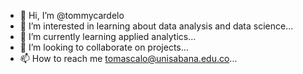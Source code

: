 - 👋 Hi, I’m @tommycardelo
- 👀 I’m interested in learning about data analysis and data science...
- 🌱 I’m currently learning applied analytics...
- 💞️ I’m looking to collaborate on projects...
- 📫 How to reach me tomascalo@unisabana.edu.co...

<!---
tommycardelo/tommycardelo is a ✨ special ✨ repository because its `README.md` (this file) appears on your GitHub profile.
You can click the Preview link to take a look at your changes.
--->
